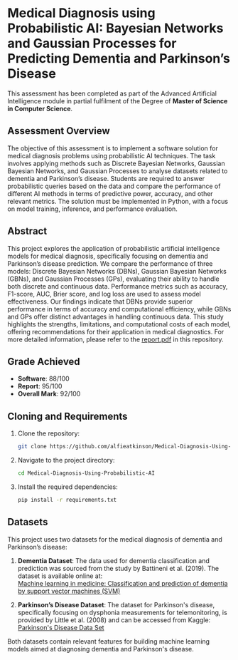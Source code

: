 # Medical Diagnosis using Probabilistic AI: Bayesian Networks and Gaussian Processes for Predicting Dementia and Parkinson’s Disease

This assessment has been completed as part of the Advanced Artificial Intelligence module in partial fulfilment of the Degree of **Master of Science in Computer Science**.

## Assessment Overview

The objective of this assessment is to implement a software solution for medical diagnosis problems using probabilistic AI techniques. The task involves applying methods such as Discrete Bayesian Networks, Gaussian Bayesian Networks, and Gaussian Processes to analyse datasets related to dementia and Parkinson’s disease. Students are required to answer probabilistic queries based on the data and compare the performance of different AI methods in terms of predictive power, accuracy, and other relevant metrics. The solution must be implemented in Python, with a focus on model training, inference, and performance evaluation.

## Abstract

This project explores the application of probabilistic artificial intelligence models for medical diagnosis, specifically focusing on dementia and Parkinson’s disease prediction. We compare the performance of three models: Discrete Bayesian Networks (DBNs), Gaussian Bayesian Networks (GBNs), and Gaussian Processes (GPs), evaluating their ability to handle both discrete and continuous data. Performance metrics such as accuracy, F1-score, AUC, Brier score, and log loss are used to assess model effectiveness. Our findings indicate that DBNs provide superior performance in terms of accuracy and computational efficiency, while GBNs and GPs offer distinct advantages in handling continuous data. This study highlights the strengths, limitations, and computational costs of each model, offering recommendations for their application in medical diagnostics. For more detailed information, please refer to the [report.pdf](report.pdf) in this repository.

## Grade Achieved

- **Software**: 88/100
- **Report**: 95/100
- **Overall Mark**: 92/100

## Cloning and Requirements

1. Clone the repository:
    ```bash
    git clone https://github.com/alfieatkinson/Medical-Diagnosis-Using-Probabilistic-AI
    ```
2. Navigate to the project directory:
    ```bash
    cd Medical-Diagnosis-Using-Probabilistic-AI
    ```
3. Install the required dependencies:
    ```bash
    pip install -r requirements.txt
    ```

## Datasets

This project uses two datasets for the medical diagnosis of dementia and Parkinson’s disease:

1. **Dementia Dataset**: The data used for dementia classification and prediction was sourced from the study by Battineni et al. (2019). The dataset is available online at:  
   [Machine learning in medicine: Classification and prediction of dementia by support vector machines (SVM)](https://doi.org/10.17632/tsy6rbc5d4.1)

2. **Parkinson’s Disease Dataset**: The dataset for Parkinson's disease, specifically focusing on dysphonia measurements for telemonitoring, is provided by Little et al. (2008) and can be accessed from Kaggle:  
   [Parkinson's Disease Data Set](https://www.kaggle.com/datasets/vikasukani/parkinsons-disease-data-set?select=parkinsons.data)

Both datasets contain relevant features for building machine learning models aimed at diagnosing dementia and Parkinson's disease.
